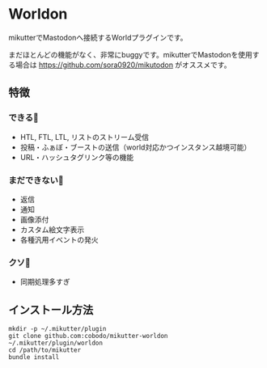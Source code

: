 # Worldon
mikutterでMastodonへ接続するWorldプラグインです。

まだほとんどの機能がなく、非常にbuggyです。mikutterでMastodonを使用する場合は https://github.com/sora0920/mikutodon がオススメです。

## 特徴
### できる🙆
- HTL, FTL, LTL, リストのストリーム受信
- 投稿・ふぁぼ・ブーストの送信（world対応かつインスタンス越境可能）
- URL・ハッシュタグリンク等の機能

### まだできない🙅
- 返信
- 通知
- 画像添付
- カスタム絵文字表示
- 各種汎用イベントの発火

### クソ💩
- 同期処理多すぎ

## インストール方法
```shell-session
mkdir -p ~/.mikutter/plugin
git clone github.com:cobodo/mikutter-worldon ~/.mikutter/plugin/worldon
cd /path/to/mikutter
bundle install
```


